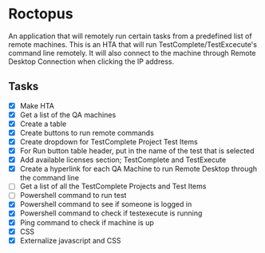 # Roctopus

An application that will remotely run certain tasks from a predefined list of remote machines. This is an HTA that will run TestComplete/TestExcecute's command line remotely. It will also connect to the machine through Remote Desktop Connection when clicking the IP address.

## Tasks

- [x] Make HTA
- [x] Get a list of the QA machines
- [x] Create a table
- [x] Create buttons to run remote commands
- [x] Create dropdown for TestComplete Project Test Items
- [x] For Run button table header, put in the name of the test that is selected
- [x] Add available licenses section; TestComplete and TestExecute
- [x] Create a hyperlink for each QA Machine to run Remote Desktop through the command line
- [ ] Get a list of all the TestComplete Projects and Test Items
- [ ] Powershell command to run test
- [x] Powershell command to see if someone is logged in
- [x] Powershell command to check if testexecute is running
- [x] Ping command to check if machine is up
- [x] CSS
- [x] Externalize javascript and CSS